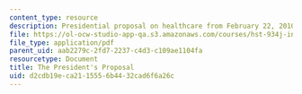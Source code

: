 ```yaml
---
content_type: resource
description: Presidential proposal on healthcare from February 22, 2010.
file: https://ol-ocw-studio-app-qa.s3.amazonaws.com/courses/hst-934j-introduction-to-global-medicine-bioscience-technologies-disparities-strategies-spring-2010/d2cdb19eca2115556b4432cad6f6a26c_MITHST_934JS10_ses4_whthou.pdf
file_type: application/pdf
parent_uid: aab2279c-2fd7-2237-c4d3-c109ae1104fa
resourcetype: Document
title: The President's Proposal
uid: d2cdb19e-ca21-1555-6b44-32cad6f6a26c
---
```

